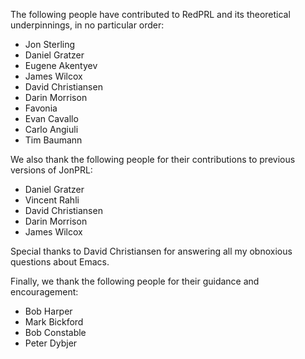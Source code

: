 The following people have contributed to RedPRL and its theoretical underpinnings,
in no particular order:

- Jon Sterling
- Daniel Gratzer
- Eugene Akentyev
- James Wilcox
- David Christiansen
- Darin Morrison
- Favonia
- Evan Cavallo
- Carlo Angiuli
- Tim Baumann

We also thank the following people for their contributions to previous versions
of JonPRL:

- Daniel Gratzer
- Vincent Rahli
- David Christiansen
- Darin Morrison
- James Wilcox

Special thanks to David Christiansen for answering all my obnoxious questions
about Emacs.

Finally, we thank the following people for their guidance and encouragement:

- Bob Harper
- Mark Bickford
- Bob Constable
- Peter Dybjer
